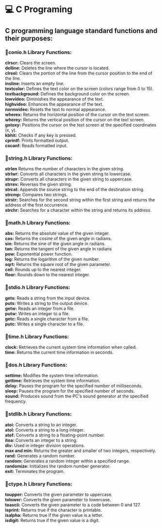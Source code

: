 # 💻 C Programing  

## C programming language standard functions and their purposes:  


### 📜conio.h Library Functions:  

**clrscr:** Clears the screen.  
**delline:** Deletes the line where the cursor is located.  
**clreol:**  Clears the portion of the line from the cursor position to the end of the line.  
**insline:**  Inserts an empty line.  
**textcolor:**  Defines the text color on the screen (colors range from 0 to 15).  
**textbackground:**  Defines the background color on the screen.  
**lowvideo:**  Diminishes the appearance of the text.  
**highvideo:**  Enhances the appearance of the text.  
**normvideo:**  Resets the text to normal appearance.  
**wherex:**  Returns the horizontal position of the cursor on the text screen.  
**wherey:**  Returns the vertical position of the cursor on the text screen.  
**gotoxy:**  Positions the cursor on the text screen at the specified coordinates (x, y).  
**kbhit:** Checks if any key is pressed.  
**cprintf:**  Prints formatted output.  
**cscanf:**  Reads formatted input.    

### 📜string.h Library Functions:

**strlen** Returns the number of characters in the given string.  
**strlwr:** Converts all characters in the given string to lowercase.  
**strupr:** Converts all characters in the given string to uppercase.  
**strrev:** Reverses the given string.  
**strcat:** Appends the source string to the end of the destination string.  
**strcmp:** Compares two strings.  
**strstr:** Searches for the second string within the first string and returns the address of the first occurrence.  
**strchr:** Searches for a character within the string and returns its address.  


### 📜math.h Library Functions:

**abs:** Returns the absolute value of the given integer.  
**cos:** Returns the cosine of the given angle in radians.  
**sin:** Returns the sine of the given angle in radians.  
**tan:** Returns the tangent of the given angle in radians  
**pow:** Exponential power function.  
**log:** Returns the logarithm of the given number.  
**sqrt:** Returns the square root of the given parameter.  
**ceil:** Rounds up to the nearest integer.  
**floor:** Rounds down to the nearest integer.  

### 📜stdio.h Library Functions:

**gets:** Reads a string from the input device.  
**puts:** Writes a string to the output device.  
**getw:** Reads an integer from a file.  
**putw:** Writes an integer to a file.  
**getc:** Reads a single character from a file.  
**putc:** Writes a single character to a file.  

### 📜time.h Library Functions:  

**clock:** Retrieves the current system time information when called.  
**time:** Returns the current time information in seconds.  

### 📜dos.h Library Functions:

**settime:** Modifies the system time information.  
**gettime:** Retrieves the system time information.  
**delay:** Pauses the program for the specified number of milliseconds.  
**sleep:** Pauses the program for the specified number of seconds.  
**sound:** Produces sound from the PC's sound generator at the specified frequency.  

### 📜stdlib.h Library Functions:

**atoi:** Converts a string to an integer.  
**atol:** Converts a string to a long integer.  
**atof:** Converts a string to a floating-point number.  
**itoa:** Converts an integer to a string.  
**div:** Used in integer division operations.  
**max and min:** Returns the greater and smaller of two integers, respectively.  
**rand:** Generates a random number.  
**random:** Generates a random integer within a specified range.  
**randomize:** Initializes the random number generator.  
**exit:** Terminates the program.  


### 📜ctype.h Library Functions:

**toupper:** Converts the given parameter to uppercase.  
**tolower:** Converts the given parameter to lowercase.  
**toascii:** Converts the given parameter to a code between 0 and 127.  
**isprint:** Returns true if the character is printable.  
**isalpha:** Returns true if the given value is a letter.  
**isdigit:** Returns true if the given value is a digit.  

